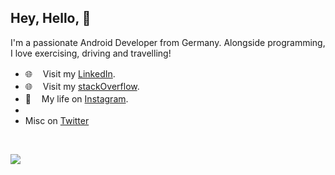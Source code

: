 
## Hey, Hello, 👋 

I'm a passionate Android Developer from Germany. 
Alongside programming, I love exercising, driving and travelling!

- 🌐  ㅤVisit my [LinkedIn](https://www.linkedin.com/in/mansi-droid).
- 🌐  ㅤVisit my [stackOverflow](https://stackoverflow.com/users/11893428/mansi-vaghela).
- 🧍  ㅤMy life on [Instagram](https://www.instagram.com/i.m.mrp).
- 
- Misc on [Twitter](https://twitter.com/mansi_droid)

<br />
<p align = "start">
  <img src = "https://github-readme-stats.vercel.app/api?username=mansi-droid">
</p>

</details>
